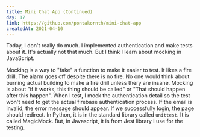 ```yaml
---
title: Mini Chat App (Continued)
day: 17
link: https://github.com/pontakornth/mini-chat-app
createdAt: 2021-04-10
---
```

Today, I don't really do much. I implemented authentication and make tests about it. It's 
actually not that much. But I think I learn about mocking in JavaScript.<!--more-->


Mocking is a way to "fake" a function to make it easier to test. It likes a fire drill.
The alarm goes off despite there is no fire. No one would think about burning actual
building to make a fire drill unless thery are insane. Mocking is about "if it works, this
thing should be called" or "That should happen after this happen". When I test, I mock 
the authentication detail so the test won't need to get the actual firebase authentication
process. If the email is invalid, the error message should appear. If we successfully login,
the page should redirect. In Python, it is in the standard library called <code class="language-python">unittest</code>. It is called MagicMock. But, in Javascript, it is
from Jest library I use for the testing.
